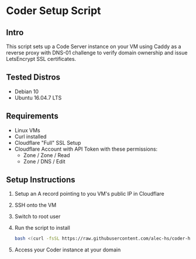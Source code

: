 # Coder Setup Script

## Intro

This script sets up a Code Server instance on your VM using Caddy as a reverse proxy with DNS-01 challenge to verify domain ownership and issue LetsEncrypt SSL certificates.

## Tested Distros

- Debian 10
- Ubuntu 16.04.7 LTS

## Requirements

- Linux VMs
- Curl installed
- Cloudflare "Full" SSL Setup
- Cloudflare Account with API Token with these permissions:
  - Zone / Zone / Read
  - Zone / DNS / Edit

## Setup Instructions

1. Setup an A record pointing to you VM's public IP in Cloudflare
2. SSH onto the VM
3. Switch to root user
4. Run the script to install

    ```bash
    bash <(curl -fsSL https://raw.githubusercontent.com/alec-hs/coder-hetzner-setup/main/setup.sh)
    ```

5. Access your Coder instance at your domain
